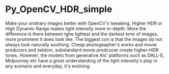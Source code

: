 # Py_OpenCV_HDR_simple
Make your oridnary images better with OpenCV's tweaking.
Higher HDR or High Dynamic Range makes light intensity more in-depth. More the difference is there between tghe lightest and the darkest tone of images, more prominent it does look like. The biggest con is that the images do not always look naturally soothing. Cheap photogeapher's works and movie producers and seldom, substandard movie prodcucer create higher-HDR tones. However, the models from generative AIs' platforms such as DALL-E, Midjourney etc have a great understanding of the light intensity's play in any scenario and everyday, it's evolving. 
